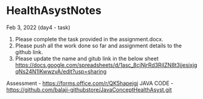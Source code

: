# HealthAsystNotes
Feb 3, 2022 (day4 - task)
1. Please complete the task provided in the assignment.docx. 
2. Please push all the work done so far and assignment details to the github link. 
3. Please update the name and gitub link in the below sheet
https://docs.google.com/spreadsheets/d/1asc_8cjNjrRd3RjIZN8t3jjesixjgqNs24N1IKwwzvA/edit?usp=sharing


Assessment - https://forms.office.com/r/QK5hapejgj
JAVA CODE - https://github.com/balaji-githubstore/JavaConceptHealthAsyst.git

